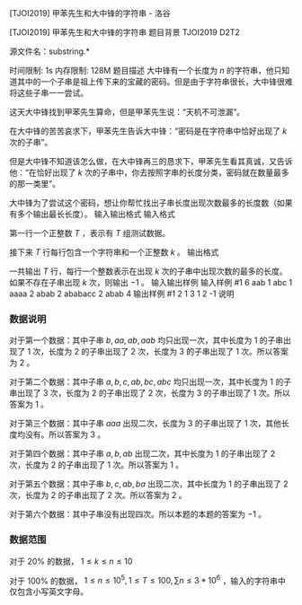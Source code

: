 



[TJOI2019] 甲苯先生和大中锋的字符串 - 洛谷














[TJOI2019] 甲苯先生和大中锋的字符串
题目背景
TJOI2019 D2T2

源文件名：substring.*

时间限制: 1s 内存限制: 128M
题目描述
大中锋有一个长度为 $n$ 的字符串，他只知道其中的一个子串是祖上传下来的宝藏的密码。但是由于字符串很长，大中锋很难将这些子串一一尝试。

这天大中锋找到甲苯先生算命，但是甲苯先生说：“天机不可泄漏”。

在大中锋的苦苦哀求下，甲苯先生告诉大中锋：“密码是在字符串中恰好出现了 $k$ 次的子串”。

但是大中锋不知道该怎么做，在大中锋再三的恳求下，甲苯先生看其真诚，又告诉他：“在恰好出现了 $k$ 次的子串中，你去按照字串的长度分类，密码就在数量最多的那一类里”。

大中锋为了尝试这个密码，想让你帮忙找出子串长度出现次数最多的长度数（如果有多个输出最长长度）。
输入输出格式
输入格式

第一行一个正整数 $T$ ，表示有 $T$ 组测试数据。

接下来 $T$ 行每行包含一个字符串和一个正整数 $k$ 。
输出格式

一共输出 $T$ 行，每行一个整数表示在出现 $k$ 次的子串中出现次数的最多的长度。如果不存在子串出现 $k$ 次，则输出 $-1$ 。
输入输出样例
输入样例 #1
6
aab 1
abc 1
aaaa 2
abab 2
ababacc 2
abab 4
输出样例 #1
2
1
3
1
2
-1
说明
### 数据说明 ###

对于第一个数据：其中子串 $b, aa, ab, aab$ 均只出现一次，其中长度为 $1$ 的子串出现了 $1$ 次，长度为 $2$ 的子串出现了 $2$ 次，长度为 $3$ 的子串出现了 $1$ 次。所以答案为 $2$ 。

对于第二个数据：其中子串 $a, b, c, ab, bc, abc$ 均只出现一次，其中长度为 $1$ 的子串出现了 $3$ 次，长度为 $2$ 的子串出现了 $2$ 次，长度为 $3$ 的子串出现了 $1$ 次。所以答案为 $1$ 。

对于第三个数据：其中子串 $aaa$ 出现二次，长度为 $3$ 的子串出现了 $1$ 次，其他长度均没有。所以答案为 $3$ 。

对于第四个数据：其中子串 $a, b, ab$ 出现二次，其中长度为 $1$ 的子串出现了 $2$ 次，长度为 $2$ 的子串出现了 $1$ 次。所以答案为 $1$ 。

对于第五个数据：其中子串 $b, c, ab, ba$ 出现二次，其中长度为 $1$ 的子串出现了 $2$ 次，长度为 $2$ 的子串出现了 $2$ 次。所以答案为 $2$ 。

对于第六个数据：其中子串没有出现四次。所以本题的本题的答案为 $-1$ 。

### 数据范围 ###

对于 $20\%$ 的数据， $1\leq k\leq n\leq 10$

对于 $100\%$ 的数据， $1\leq n\leq 10^5,1 \leq T \leq 100,\sum n \leq 3 * 10^6$ ，输入的字符串中仅包含小写英文字母。






